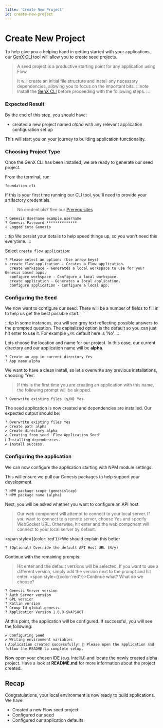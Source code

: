 ```yaml
---
title: 'Create New Project'
id: create-new-project
---
```


# Create New Project

To help give you a helping hand in getting started with your applications, our [GenX CLI](/flow/introduction/prerequisites/#genx-cli)  tool will allow you to create seed projects. 


> A seed project is a productive starting point for any application using Flow. 
> 
> It will create an initial file structure and install any necessary dependencies, allowing you to focus on the important bits. 
:::note 
> Install the [GenX CLI](/flow/introduction/prerequisites/#genx-cli) before proceeding with the following steps.
:::

### Expected Result
By the end of this step, you should have:
- created a new project named *alpha* with any relevant application configuration set up

This will start you on your journey to building application functionality.

### Choosing Project Type

Once the GenX CLI has been installed, we are ready to generate our seed project.

From the terminal, run:

```shell
foundation-cli
```

If this is your first time running our CLI tool, you'll need to provide your artifactory credentials. 

> No credentials? See our [Prerequisites](/flow/introduction/prerequisites/)

```shell
? Genesis Username example.username
? Genesis Password **************
√ Logged into Genesis
```

:::tip
We persist your details to help speed things up, so you won't need this everytime.
:::


Select `create flow application`:

```shell
? Please select an option: (Use arrow keys)
> create flow application - Creates a Flow application.
  create workspace - Generates a local workspace to use for your Genesis based apps.
  configure workspace - Configure a local workspace.
  create application - Generates a local application.
  configure application - Configure a local app.
```

### Configuring the Seed
We now want to configure our seed. There will be a number of fields to fill in to help us get the best possible start.


:::tip 
In some instances, you will see grey text reflecting possible answers to the prompted question. The capitalized option is the default so you can just hit enter to use it. 
For example `y/N`: default here is 'No'
:::

Lets choose the location and name for our project. In this case, our current directory and our application name will be **alpha**.

```shell
? Create an app in current directory Yes
? App name alpha
```

We want to have a clean install, so let's overwrite any previous installations, choosing 'Yes'.
> If this is the first time you are creating an application with this name, the following prompt will be skipped.

```shell
? Overwrite existing files (y/N) Yes
```

The seed application is now created and dependencies are installed. Our expected output should be:

```shell
? Overwrite existing files Yes
✔ Create path alpha
✔ Create directory alpha
✔ Creating from seed 'Flow Application Seed'
ℹ Installing dependencies.
✔ Install success.
```

### Configuring the application

We can now configure the application starting with NPM module settings. 

This will ensure we pull our Genesis packages to help support your development.

```shell
? NPM package scope (genesislcap)
? NPM package name (alpha)
```

Next, you will be asked whether you want to configure an API host. 

> Our web component will attempt to connect to your local server. If you want to connect to a remote server, choose Yes and specify WebSocket URL. Otherwise, hit enter and the web component will connect to your local server by default. 

<span style={{color:'red'}}>We should explain this better</span>

```shell
? (Optional) Override the default API Host URL (N/y)
```

Continue with the remaining prompts:
> Hit enter and the default versions will be selected. If you want to use a different version, simply add the version next to the prompt and hit enter. 
<span style={{color:'red'}}>Continue what? What do we choose?</span>

```shell
? Genesis Server version
? Auth Server version
? GPL version
? Kotlin version
? Group Id global.genesis
? Application Version 1.0.0-SNAPSHOT
```

At this point, the application will be configured. If successful, you will see the following:

```shell
✔ Configuring Seed
✔ Writing environment variables
ℹ Application created successfully! 🎉 Please open the application and follow the README to complete setup.
```

Now open your chosen IDE (e.g. IntelliJ) and locate the newly created alpha project. Have a look at **README.md** for more information about the project created. 

## Recap

Congratulations, your local environment is now ready to build applications. We have:

- Created a new Flow seed project
- Configured our seed
- Configured our application defaults
